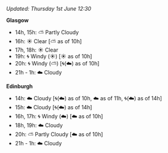 *Updated: Thursday 1st June 12:30*

**Glasgow**

* 14h, 15h: :partly_sunny: Partly Cloudy
* 16h: :sunny: Clear [:partly_sunny: as of 10h]
* 17h, 18h: :sunny: Clear
* 19h: :cyclone: Windy (:sunny:) [:sunny: as of 10h]
* 20h: :cyclone: Windy (:partly_sunny:) [:cyclone:(:cloud:) as of 10h]
* 21h - 1h: :cloud: Cloudy

**Edinburgh**

* 14h: :cloud: Cloudy [:cyclone:(:cloud:) as of 10h, :cloud: as of 11h, :cyclone:(:cloud:) as of 14h]
* 15h: :cloud: Cloudy [:cyclone:(:cloud:) as of 14h]
* 16h, 17h: :cyclone: Windy (:cloud:) [:cloud: as of 10h]
* 18h, 19h: :cloud: Cloudy
* 20h: :partly_sunny: Partly Cloudy [:cloud: as of 10h]
* 21h - 1h: :cloud: Cloudy
